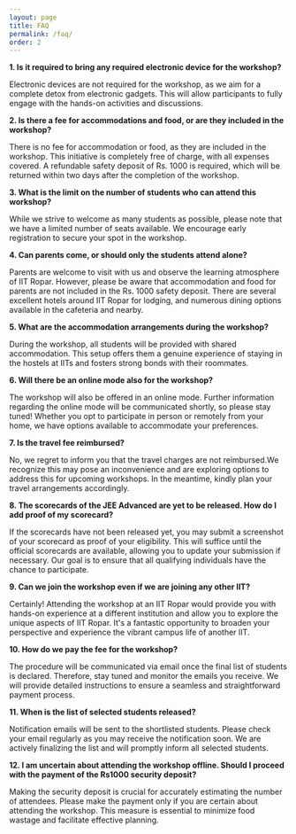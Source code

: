 ```yaml
---
layout: page
title: FAQ
permalink: /faq/
order: 2
---
```


**1. Is it required to bring any required electronic device for the workshop?**

Electronic devices are not required for the workshop, as we aim for a complete detox from electronic gadgets. This will allow participants to fully engage with the hands-on activities and discussions.

**2. Is there a fee for accommodations and food, or are they included in the workshop?**

There is no fee for accommodation or food, as they are included in the workshop. This initiative is completely free of charge, with all expenses covered. A refundable safety deposit of Rs. 1000 is required, which will be returned within two days after the completion of the workshop.

**3. What is the limit on the number of students who can attend this workshop?**

While we strive to welcome as many students as possible, please note that we have a limited number of seats available. We encourage early registration to secure your spot in the workshop.

**4. Can parents come, or should only the students attend alone?**

Parents are welcome to visit with us and observe the learning atmosphere of IIT Ropar. However, please be aware that accommodation and food for parents are not included in the Rs. 1000 safety deposit. There are several excellent hotels around IIT Ropar for lodging, and numerous dining options available in the cafeteria and nearby.

**5. What are the accommodation arrangements during the workshop?**

During the workshop, all students will be provided with shared accommodation. This setup offers them a genuine experience of staying in the hostels at IITs and fosters strong bonds with their roommates.  

**6. Will there be an online mode also for the workshop?**

The workshop will also be offered in an online mode. Further information regarding the online mode will be communicated shortly, so please stay tuned! Whether you opt to participate in person or remotely from your home, we have options available to accommodate your preferences.

**7. Is the travel fee reimbursed?**

No, we regret to inform you that the travel charges are not reimbursed.We recognize this may pose an inconvenience and are exploring options to address this for upcoming workshops. In the meantime, kindly plan your travel arrangements accordingly.

**8. The scorecards of the JEE Advanced are yet to be released. How do I add proof of my scorecard?**

If the scorecards have not been released yet, you may submit a screenshot of your scorecard as proof of your eligibility. This will suffice until the official scorecards are available, allowing you to update your submission if necessary. Our goal is to ensure that all qualifying individuals have the chance to participate.

**9. Can we join the workshop even if we are joining any other IIT?**

Certainly! Attending the workshop at an IIT Ropar would provide you with hands-on experience at a different institution and allow you to explore the unique aspects of IIT Ropar. It's a fantastic opportunity to broaden your perspective and experience the vibrant campus life of another IIT.

**10. How do we pay the fee for the workshop?**

The procedure will be communicated via email once the final list of students is declared. Therefore, stay tuned and monitor the emails you receive. We will provide detailed instructions to ensure a seamless and straightforward payment process.

**11. When is the list of selected students released?**

Notification emails will be sent to the shortlisted students. Please check your email regularly as you may receive the notification soon. We are actively finalizing the list and will promptly inform all selected students.

**12. I am uncertain about attending the workshop offline. Should I proceed with the payment of the Rs1000 security deposit?**

Making the security deposit is crucial for accurately estimating the number of attendees. Please make the payment only if you are certain about attending the workshop. This measure is essential to minimize food wastage and facilitate effective planning.
